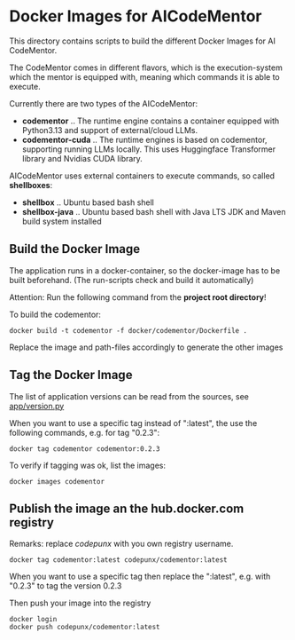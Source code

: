 # Docker Images for AICodeMentor

This directory contains scripts to build the different Docker Images for AI CodeMentor.

The CodeMentor comes in different flavors, which is the execution-system which the mentor is equipped with, meaning which commands it is able to execute.

Currently there are two types of the AICodeMentor:
- **codementor** .. The runtime engine contains a container equipped with Python3.13 and support of external/cloud LLMs.
- **codementor-cuda** .. The runtime engines is based on codementor, supporting running LLMs locally. This uses Huggingface Transformer library and Nvidias CUDA library.

AICodeMentor uses external containers to execute commands, so called **shellboxes**:
- **shellbox** .. Ubuntu based bash shell
- **shellbox-java** .. Ubuntu based bash shell with Java LTS JDK and Maven build system installed

## Build the Docker Image

The application runs in a docker-container, so the docker-image has to be built beforehand.
(The run-scripts check and build it automatically)

Attention: Run the following command from the **project root directory**!

To build the codementor:
```shell
docker build -t codementor -f docker/codementor/Dockerfile .
```

Replace the image and path-files accordingly to generate the other images

## Tag the Docker Image

The list of application versions can be read from the sources, see [app/version.py](../app/version.py)

When you want to use a specific tag instead of ":latest", the use the following commands, e.g. for tag "0.2.3":

```shell
docker tag codementor codementor:0.2.3
```

To verify if tagging was ok, list the images:

```shell
docker images codementor
```


## Publish the image an the hub.docker.com registry

Remarks: replace *codepunx* with you own registry username.

```shell
docker tag codementor:latest codepunx/codementor:latest
```

When you want to use a specific tag then replace the ":latest", e.g. with "0.2.3" to tag the version 0.2.3

Then push your image into the registry

```shell
docker login
docker push codepunx/codementor:latest
```

